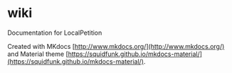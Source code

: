 # wiki
Documentation for LocalPetition

Created with MKdocs [http://www.mkdocs.org/](http://www.mkdocs.org/) and Material theme [https://squidfunk.github.io/mkdocs-material/](https://squidfunk.github.io/mkdocs-material/).